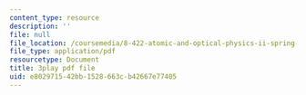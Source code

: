 ```yaml
---
content_type: resource
description: ''
file: null
file_location: /coursemedia/8-422-atomic-and-optical-physics-ii-spring-2013/e802971542bb1528663cb42667e77405_QE-9hHvOles.pdf
file_type: application/pdf
resourcetype: Document
title: 3play pdf file
uid: e8029715-42bb-1528-663c-b42667e77405
---
```


